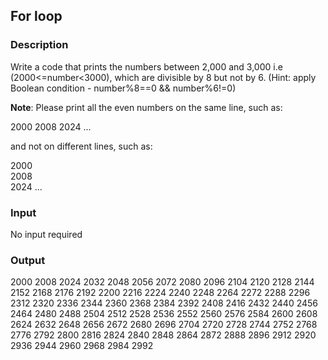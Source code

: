 ## For loop

### Description

Write a code that prints the numbers between 2,000 and 3,000 i.e (2000<=number<3000), which are divisible by 8 but not by 6. (Hint: apply Boolean condition - number%8==0 && number%6!=0)

<b>Note</b>: Please print all the even numbers on the same line, such as:

2000 2008 2024 ...

and not on different lines, such as:

2000<br>
2008<br>
2024
...    

### Input

No input required

### Output

2000 2008 2024 2032 2048 2056 2072 2080 2096 2104 2120 2128 2144 2152 2168 2176 2192 2200 2216 2224 2240 2248 2264 2272 2288 2296 2312 2320 2336 2344 2360 2368 2384 2392 2408 2416 2432 2440 2456 2464 2480 2488 2504 2512 2528 2536 2552 2560 2576 2584 2600 2608 2624 2632 2648 2656 2672 2680 2696 2704 2720 2728 2744 2752 2768 2776 2792 2800 2816 2824 2840 2848 2864 2872 2888 2896 2912 2920 2936 2944 2960 2968 2984 2992

